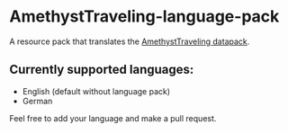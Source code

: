 # AmethystTraveling-language-pack
A resource pack that translates the [AmethystTraveling datapack](https://github.com/Pretorer/AmethystTraveling).

## Currently supported languages:
- English (default without language pack)
- German

Feel free to add your language and make a pull request.
